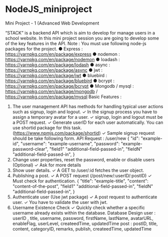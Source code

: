 # NodeJS_miniproject
Mini Project - 1 (Advanced Web Development

“STACK” is a backend API which is aim to develop for manage users in a school website. In this
mini project session you are going to develop some of the key features in the API.
Note :
You must use following node-js packages for the project.
● Express : https://yarnpkg.com/en/package/express
● nodemon : https://yarnpkg.com/en/package/nodemon
● loadash : https://yarnpkg.com/en/package/lodash
● async : https://yarnpkg.com/en/package/async
● jwt : https://yarnpkg.com/en/package/jwt
● bluebird : https://yarnpkg.com/en/package/bluebird
● bcrypt : https://yarnpkg.com/en/package/bcrypt
● Mongodb / mysql : https://yarnpkg.com/en/package/mongodb /
https://yarnpkg.com/en/package/mysql
Basic Features :
1. The user management API has methods for handling typical user actions such as
signup, login and logout.
✓ In the signup process you have to assign a temporary avatar for a user.
✓ signup, login and logout must be a POST request.
✓ Generate userID for each user automatically. You can use shortid package
for this task.(https://www.npmjs.com/package/shortid)
✓ Sample signup request should be take following form.
API Request : /user/new
{
"id": "example-id",
"username": "example-username",
"password": "example-password-clear",
"field1" "additional-field-passed-in",
"fieldN" "additional-field-passed-in",
}
2. Change user properties, reset the password, enable or disable users (Optional)
✓ Ask for more details
3. Show user details.
✓ A GET to /user/:id fetches the user object.
4. Publishing a post.
✓ A POST request (/post/new/:userID/:postID)
✓ Must check for authentication.
{
"title": "example-title",
"content": "content-of-the-post",
"field1" "additional-field-passed-in",
"fieldN" "additional-field-passed-in",
}
5. Authenticate user (Use jwt package)
✓ A post request to authenticate user.
✓ You have to validate the user with jwt.
6. Username Existence Check
✓ Quickly check whether a specific username already exists within the
database.
Database Design
user :
userID , title, username, password, firstName, lastName, avatarURL, enableFlag, userLevel,
createedTime, updatedTime
post :
postID, title, content, categoryID, remarks, publish, createedTime, updatedTime
